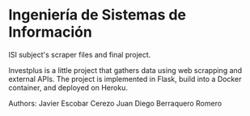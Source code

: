 # Ingeniería de Sistemas de Información
ISI subject's scraper files and final project.

Investplus is a little project that gathers data using web scrapping and external APIs. The project is implemented in Flask, build into a Docker container, and deployed on Heroku.

Authors:
Javier Escobar Cerezo
Juan Diego Berraquero Romero
